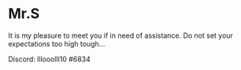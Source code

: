 # Mr.S

It is my pleasure to meet you if in need of assistance. Do not set your expectations too high tough...

Discord: lllooolll10 #6834
